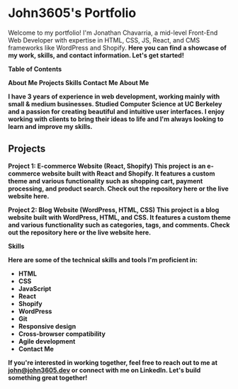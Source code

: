 <h1>John3605's Portfolio</h1>

Welcome to my portfolio! I'm Jonathan Chavarria, a mid-level Front-End Web Developer with expertise in HTML, CSS, JS, React, and CMS frameworks like WordPress and Shopify. 
<strong>Here you can find a showcase of my work, skills, and contact information.<strong> Let's get started!

Table of Contents

About Me
Projects
Skills
Contact Me
About Me

I have 3 years of experience in web development, working mainly with small & medium businesses. Studied Computer Science at UC Berkeley and a passion for creating beautiful and intuitive user interfaces. I enjoy working with clients to bring their ideas to life and I'm always looking to learn and improve my skills.

<h2>Projects</h2>

Project 1: E-commerce Website (React, Shopify)
This project is an e-commerce website built with React and Shopify. It features a custom theme and various functionality such as shopping cart, payment processing, and product search. Check out the repository here or the live website here.

Project 2: Blog Website (WordPress, HTML, CSS)
This project is a blog website built with WordPress, HTML, and CSS. It features a custom theme and various functionality such as categories, tags, and comments. Check out the repository here or the live website here.

Skills

Here are some of the technical skills and tools I'm proficient in:

<ul>
<li>HTML</li>
<li>CSS</li>
<li>JavaScript</li>
<li>React</li>
<li>Shopify</li>
<li>WordPress</li>
<li>Git</li>
<li>Responsive design</li>
<li>Cross-browser compatibility</li>
<li>Agile development</li>
<li>Contact Me</li> 
</ul>

If you're interested in working together, feel free to reach out to me at <a href="mailto:john@john3605.dev">john@john3605.dev</a> or connect with me on LinkedIn. Let's build something great together!
